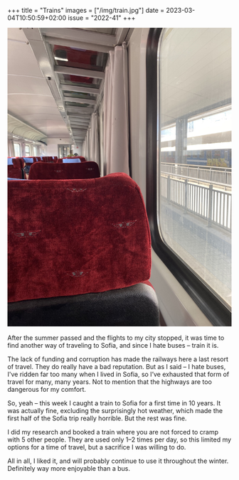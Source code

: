 +++
title       = "Trains"
images      =  ["/img/train.jpg"]
date        = 2023-03-04T10:50:59+02:00
issue       = "2022-41"
+++

![Inside of a train](/img/train.jpg)

After the summer passed and the flights to my city stopped, it was time to find another way of traveling to Sofia, and since I hate buses – train it is.

The lack of funding and corruption has made the railways here a last resort of travel. They do really have a bad reputation. But as I said – I hate buses, I've ridden far too many when I lived in Sofia, so I’ve exhausted that form of travel for many, many years. Not to mention that the highways are too dangerous for my comfort.

So, yeah – this week I caught a train to Sofia for a first time in 10 years. It was actually fine, excluding the surprisingly hot weather, which made the first half of the Sofia trip really horrible. But the rest was fine.

I did my research and booked a train where you are not forced to cramp with 5 other people. They are used only 1–2 times per day, so this limited my options for a time of travel, but a sacrifice I was willing to do.

All in all, I liked it, and will probably continue to use it throughout the winter. Definitely way more enjoyable than a bus.
